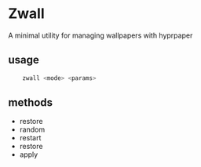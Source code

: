 # Zwall
A minimal utility for managing wallpapers with hyprpaper

## usage 
```bash 
    zwall <mode> <params>
```

## methods 
- restore 
- random <directory>
- restart 
- restore
- apply
